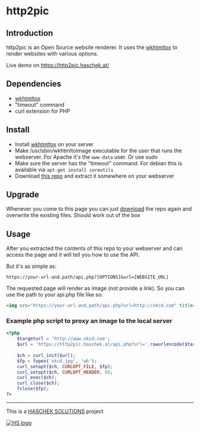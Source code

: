 # http2pic

## Introduction
http2pic is an Open Source website renderer. It uses the [wkhtmltox](https://github.com/wkhtmltopdf/wkhtmltopdf) to render websites with various options.

Live demo on https://http2pic.haschek.at/

## Dependencies
- [wkhtmltox](http://wkhtmltopdf.org/downloads.html)
- "timeout" command
- curl extension for PHP

## Install

- Install [wkhtmltox](http://wkhtmltopdf.org/downloads.html) on your server
- Make /usr/sbin/wkhtmltoimage executable for the user that runs the webserver. For Apache it's the ```www-data``` user. Or use sudo
- Make sure the server has the "timeout" command. For debian this is available via ```apt-get install coreutils```
- Download [this repo](https://github.com/chrisiaut/http2pic/archive/master.zip) and extract it somewhere on your webserver

## Upgrade

Whenever you come to this page you can just [download](https://github.com/chrisiaut/http2pic/archive/master.zip) the repo again and overwrite the existing files. Should work out of the box

## Usage

After you extracted the contents of this repo to your webserver and can access the page and it will tell you how to use the API.

But it's as simple as:

```
https://your-url-and.path/api.php?[OPTIONS]&url=[WEBSITE_URL]
```

The requested page will render as image (not provide a link). So you can use the path to your api.php file like so:

```html
<img src="https://your-url-and.path/api.php?url=http://xkcd.com" title="screenshot of xkcd.com" />
```

### Example php script to proxy an image to the local server

```php
<?php
    $targeturl = 'http://www.xkcd.com';
    $url = 'https://http2pic.haschek.at/api.php?url='.rawurlencode($targeturl);
	    
    $ch = curl_init($url);
    $fp = fopen('xkcd.jpg', 'wb');
    curl_setopt($ch, CURLOPT_FILE, $fp);
    curl_setopt($ch, CURLOPT_HEADER, 0);
    curl_exec($ch);
    curl_close($ch);
    fclose($fp);
?>
```

---

This is a [HASCHEK SOLUTIONS](https://haschek.solutions) project

[![HS logo](https://http2pic.haschek.at/img/hs_logo.png)](https://haschek.solutions)